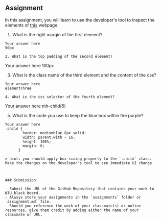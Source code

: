 ## Assignment

In this assignment, you will learn to use the developer's tool to inspect the elements of [this](https://nznznh.csb.app/) webpage.

1. What is the right margin of the first element? 
```
Your answer here
50px

2. What is the top padding of the second element?
```
Your answer here
100px

3. What is the class name of the third element and the content of the css?
```
Your answer here
elementThree

4. What is the css selector of the fourth element?
```
Your answer here
nth-child(6)

5. What is the code you use to keep the blue box within the purple?
```
Your answer here
.child {
        border: mediumblue 8px solid;
        width: parent.with - 16;
        height: 100%;
        margin: 0;
      }

> hint: you should apply box-sizing property to the `.child` class. Make the changes on the developer's tool to see immediate UI change.



### Submission 

- Submit the URL of the GitHub Repository that contains your work to NTU black board.
- Always store your assignments in the `assignments` folder or `assignment.md` file.
- Should you reference the work of your classmate(s) or online resources, give them credit by adding either the name of your classmate or URL. 
